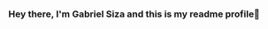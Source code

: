 ### Hey there, I'm Gabriel Siza and this is my readme profile👋

<!--
**gabrielsob12/gabrielsob12** is a ✨ _special_ ✨ repository because its `README.md` (this file) appears on your GitHub profile.
**Data & QA Analyst**  

**Profissional experiences**
- [Honda Manaus](https://www.linkedin.com/company/honda-brasil/)
- [Samsung Manaus](https://www.linkedin.com/company/samsung-manaus/).

**Education**
- Federal University of Amazonas: Chemical Engineering (Finalist)
- Currently doing Google Data Analysis course 💻
- Currently doing Phyton Data Analytics course 💻

- 🔭 I’m currently working on a solid potfolio with some python and javascript projects.
- 🌱 I’m currently learning a lot of Data Analisys with python and BI tools.
- 👯 I’m currently collaborating on Frontend development (javascript + HTML + CSS) for an food app with some university friends! 🎨
- 📫 You can always talk to me in my [Linkedin Profile](https://www.linkedin.com/in/gabriel-siza-1a1309164/) or email: gabrielsob2121@gmail.com
- 😄 Pronouns: He/Him
- ⚡ Fun fact: I'm working on a Pokemon capture rate data analysis project, soon will be in my repositories and linkedin :)
- 📊 Soon there will be many projects in here! Here's my first script in python to automate queries in SQL and fill dashboards in excel using python and pyautogui lib: [SQL-Excel-Automation](https://github.com/gabrielsob12/Consulta-SQL-Dashboard-Excel-auto-)

Here are some statistics about me:

[![GitHub Stats - gabrielsob12](https://github-readme-stats.vercel.app/api?username=gabrielsob12)](https://github.com/gabrielsob12)

![GitHub Stats - gabrielsob12](https://github-readme-stats.vercel.app/api?username=gabrielsob12&show_icons=true&theme=tokyonight)

[![Top Langs](https://github-readme-stats.vercel.app/api/top-langs/?username=gabrielsob12)](https://github.com/gabrielsob12/github-readme-stats)



